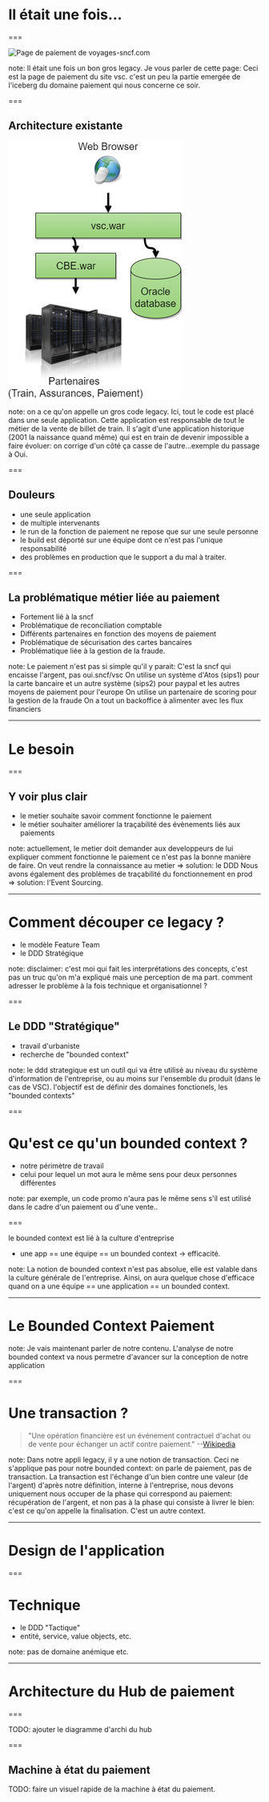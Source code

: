 # Il était une fois...

===

![Page de paiement de voyages-sncf.com](images/2017-10-30%2023_22_58-Récapitulatif%20et%20paiement%20de%20votre%20commande.png)<!-- .element style="border: 0; background: None; box-shadow: None" -->

note:
Il était une fois un bon gros legacy.
Je vous parler de cette page: 
Ceci est la page de paiement du site vsc. c'est un peu la partie emergée de l'iceberg du domaine paiement qui nous concerne ce soir. 

===

## Architecture existante

![Archi Legacy](images/archi-legacy.png)<!-- .element style="border: 0; background: None; box-shadow: None" -->

note: on a ce qu'on appelle un gros code legacy.
Ici, tout le code est placé dans une seule application. Cette application est responsable de tout le métier de la vente de billet de train.
Il s'agit d'une application historique (2001 la naissance quand même) qui est en train de devenir impossible a faire évoluer: on corrige d'un côté ça casse de l'autre...exemple du passage à Oui.

===

## Douleurs 

* une seule application
* de multiple intervenants
* le run de la fonction de paiement ne repose que sur une seule personne
* le build est déporté sur une équipe dont ce n'est pas l'unique responsabilité
* des problèmes en production que le support a du mal à traiter.

===

## La problématique métier liée au paiement

* Fortement lié à la sncf                                          
* Problématique de reconciliation comptable                        <!-- .element: class="fragment" -->
* Différents partenaires en fonction des moyens de paiement        <!-- .element: class="fragment" -->
* Problématique de sécurisation des cartes bancaires               <!-- .element: class="fragment" -->
* Problématique liée à la gestion de la fraude.                    <!-- .element: class="fragment" -->

note:
Le paiement n'est pas si simple qu'il y parait: C'est la sncf qui encaisse l'argent, pas oui.sncf/vsc
On utilise un système d'Atos (sips1) pour la carte bancaire et un autre système (sips2) pour paypal et les autres moyens de paiement pour l'europe
On utilise un partenaire de scoring pour la gestion de la fraude
On a tout un backoffice à alimenter avec les flux financiers

---

# Le besoin

===

## Y voir plus clair

* le metier souhaite savoir comment fonctionne le paiement
* le métier souhaiter améliorer la traçabilité des évènements liés aux paiements

note: actuellement, le metier doit demander aux developpeurs de lui expliquer comment fonctionne le paiement
ce n'est pas la bonne manière de faire. On veut rendre la connaissance au metier => solution: le DDD
Nous avons également des problèmes de traçabilité du fonctionnement en prod => solution: l'Event Sourcing. 

---

# Comment découper ce legacy ?

* le modèle Feature Team
* le DDD Stratégique

note: 
disclaimer: c'est moi qui fait les interprétations des concepts, c'est pas un truc qu'on m'a expliqué mais une perception de ma part.
comment adresser le problème à la fois technique et organisationnel ?

===

## Le DDD "Stratégique"

* travail d'urbaniste
* recherche de "bounded context"

note: le ddd strategique est un outil qui va être utilisé au niveau du système d'information de l'entreprise, ou au moins sur l'ensemble du produit (dans le cas de VSC).
l'objectif est de définir des domaines fonctionels, les "bounded contexts"

===

# Qu'est ce qu'un bounded context ?

* notre périmètre de travail
* celui pour lequel un mot aura le même sens pour deux personnes différentes

note: par exemple, un code promo n'aura pas le même sens s'il est utilisé dans le cadre d'un paiement ou d'une vente..

===

le bounded context est lié à la culture d'entreprise

* une app == une équipe == un bounded context
-> efficacité.

note: La notion de bounded context n'est pas absolue, elle est valable dans la culture générale de l'entreprise. Ainsi, on aura
quelque chose d'efficace quand on a une équipe == une application == un bounded context.

---

# Le Bounded Context Paiement

note: Je vais maintenant parler de notre contenu.
L'analyse de notre bounded context va nous permetre d'avancer sur la conception de notre application

===

# Une transaction ?

> "Une opération financière est un événement contractuel d'achat ou de vente pour échanger un actif contre paiement." 
> --[Wikipedia](https://fr.wikipedia.org/w/index.php?title=Transaction_financière)

note: Dans notre appli legacy, il y a une notion de transaction. 
Ceci ne s'applique pas pour notre bounded context: on parle de paiement, pas de transaction. 
La transaction est l'échange d'un bien contre une valeur (de l'argent)
d'après notre définition, interne à l'entreprise, nous devons uniquement nous occuper de la phase qui correspond au paiement:
récupération de l'argent, et non pas à la phase qui consiste à livrer le bien: c'est ce qu'on appelle la finalisation.
C'est un autre context. 

---

# Design de l'application

===

# Technique

* le DDD "Tactique"
* entité, service, value objects, etc.

note: 
pas de domaine anémique etc.

---

# Architecture du Hub de paiement

===

TODO: ajouter le diagramme d'archi du hub

===

## Machine à état du paiement

TODO: faire un visuel rapide de la machine à état du paiement.